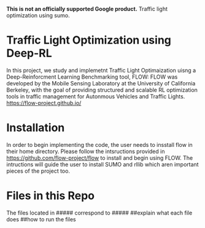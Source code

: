 **This is not an officially supported Google product.** 
Traffic light optimization using sumo.

# Traffic Light Optimization using Deep-RL
In this project, we study and implemetnt Traffic Light Optimaization uisng a Deep-Reinforcment Learning Benchmarking tool, FLOW:
FLOW was developed by the Mobile Sensing Laboratory at the University of California Berkeley, with the goal of providing structured and scalable RL optimization tools in traffic management for Autonmous Vehicles and Traffic Lights. https://flow-project.github.io/

# Installation
In order to begin implementing the code, the user needs to insstall flow in their home directory. Please follow the intsructions provided in https://github.com/flow-project/flow to install and begin using FLOW.
The intructions will guide the user to install SUMO and rllib which aren important pieces of the project too.

# Files in this Repo
The files located in ##### correspond to #####
  ##explain what each file does
  ##how to run the files

